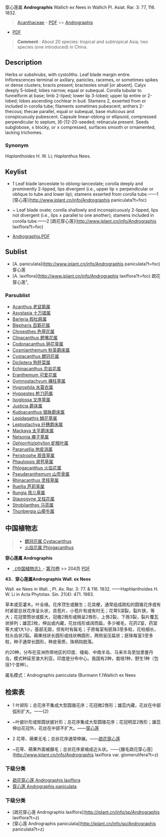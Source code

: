 穿心莲属 **Andrographis** Wallich ex Nees in Wallich Pl. Asiat. Rar. 3: 77, 116. 1832.

> [Acanthaceae](Acanthaceae-爵床科.md) - [PDF](http://www.iplant.cn/foc/pdf/Acanthaceae.pdf) >> [Andrographis](http://www.iplant.cn/info/Andrographis?t=foc)
 - [PDF](http://www.iplant.cn/foc/pdf/Andrographis.pdf)

> **Comment** : 
> About 20 species: tropical and subtropical Asia; two species (one introduced) in China.

## Description

Herbs or subshrubs, with cystoliths. Leaf blade margin entire. Inflorescences terminal or axillary, panicles, racemes, or sometimes spikes or dense clusters; bracts present; bracteoles small [or absent]. Calyx deeply 5-lobed; lobes narrow, equal or subequal. Corolla tubular to funnelform at base; limb 2-liped; lower lip 3-lobed; upper lip entire or 2-lobed; lobes ascending cochlear in bud. Stamens 2, exserted from or included in corolla tube; filaments sometimes pubescent; anthers 2-thecous; thecae parallel, equal or subequal, base muticous and conspicuously pubescent. Capsule linear-oblong or ellipsoid, compressed perpendicular to septum, [6-]12-20-seeded; retinacula present. Seeds subglobose, ± blocky, or ± compressed, surfaces smooth or ornamented, lacking trichomes.

### Synonym
*Haplanthoides* H. W. Li; *Haplanthus* Nees.

## Keylist

* 1 Leaf blade lanceolate to oblong-lanceolate; corolla deeply and prominently 2-lipped, lips divergent (i.e., upper lip ± perpendicular or oblique to tube and lower lip); stamens exserted from corolla tube.——1 [穿心莲](http://www.iplant.cn/info/Andrographis paniculata?t=foc)
* ~ Leaf blade ovate; corolla shallowly and inconspicuously 2-lipped, lips not divergent (i.e., lips ± parallel to one another); stamens included in corolla tube.——2 [疏花穿心莲](http://www.iplant.cn/info/Andrographis laxiflora?t=foc)

* [Andrographis.PDF](http://www.iplant.cn/foc/pdf/Andrographis.pdf)

## Sublist

* [A.  paniculata](http://www.iplant.cn/info/Andrographis paniculata?t=foc)
 穿心莲
* [A.  laxiflora](http://www.iplant.cn/info/Andrographis laxiflora?t=foc) 疏花穿心莲",

### Parsublist

* [Acanthus  老鼠簕属](Acanthus-老鼠簕属.md)
* [Asystasia  十万错属](http://www.iplant.cn/info/Asystasia?t=foc)
* [Barleria  假杜鹃属](http://www.iplant.cn/info/Barleria?t=foc)
* [Blepharis  百簕花属](http://www.iplant.cn/info/Blepharis?t=foc)
* [Chroesthes  色萼花属](http://www.iplant.cn/info/Chroesthes?t=foc)
* [Clinacanthus  鳄嘴花属](http://www.iplant.cn/info/Clinacanthus?t=foc)
* [Codonacanthus  钟花草属](http://www.iplant.cn/info/Codonacanthus?t=foc)
* [Cosmianthemum  秋英爵床属](http://www.iplant.cn/info/Cosmianthemum?t=foc)
* [Cystacanthus  鳔冠花属](http://www.iplant.cn/info/Cystacanthus?t=foc)
* [Dicliptera  狗肝菜属](http://www.iplant.cn/info/Dicliptera?t=foc)
* [Echinacanthus  恋岩花属](http://www.iplant.cn/info/Echinacanthus?t=foc)
* [Eranthemum  可爱花属](http://www.iplant.cn/info/Eranthemum?t=foc)
* [Gymnostachyum  裸柱草属](http://www.iplant.cn/info/Gymnostachyum?t=foc)
* [Hygrophila  水蓑衣属](http://www.iplant.cn/info/Hygrophila?t=foc)
* [Hypoestes  枪刀药属](http://www.iplant.cn/info/Hypoestes?t=foc)
* [Isoglossa  叉序草属](http://www.iplant.cn/info/Isoglossa?t=foc)
* [Justicia  爵床属](http://www.iplant.cn/info/Justicia?t=foc)
* [Kudoacanthus  银脉爵床属](http://www.iplant.cn/info/Kudoacanthus?t=foc)
* [Lepidagathis  鳞花草属](http://www.iplant.cn/info/Lepidagathis?t=foc)
* [Leptostachya  纤穗爵床属](http://www.iplant.cn/info/Leptostachya?t=foc)
* [Mackaya  太平爵床属](http://www.iplant.cn/info/Mackaya?t=foc)
* [Nelsonia  瘤子草属](http://www.iplant.cn/info/Nelsonia?t=foc)
* [Ophiorrhiziphyllon  蛇根叶属](http://www.iplant.cn/info/Ophiorrhiziphyllon?t=foc)
* [Pararuellia  地皮消属](http://www.iplant.cn/info/Pararuellia?t=foc)
* [Peristrophe  观音草属](http://www.iplant.cn/info/Peristrophe?t=foc)
* [Phaulopsis  肾苞草属](http://www.iplant.cn/info/Phaulopsis?t=foc)
* [Phlogacanthus  火焰花属](http://www.iplant.cn/info/Phlogacanthus?t=foc)
* [Pseuderanthemum  山壳骨属](http://www.iplant.cn/info/Pseuderanthemum?t=foc)
* [Rhinacanthus  灵枝草属](http://www.iplant.cn/info/Rhinacanthus?t=foc)
* [Ruellia  芦莉草属](http://www.iplant.cn/info/Ruellia?t=foc)
* [Rungia  孩儿草属](http://www.iplant.cn/info/Rungia?t=foc)
* [Staurogyne  叉柱花属](http://www.iplant.cn/info/Staurogyne?t=foc)
* [Strobilanthes  马蓝属](http://www.iplant.cn/info/Strobilanthes?t=foc)
* [Thunbergia  山牵牛属](http://www.iplant.cn/info/Thunbergia?t=foc)

## 中国植物志

> * [鳔冠花属  Cystacanthus](http://www.iplant.cn/info/Cystacanthus?t=z)
> * [火焰花属  Phlogacanthus](http://www.iplant.cn/info/Phlogacanthus?t=z)

**穿心莲属 Andrographis**

* [《中国植物志》](http://www.iplant.cn/frps)- [第70卷](http://www.iplant.cn/frps/vol/70) >> 204页 [PDF](http://www.iplant.cn/frps/pdf/70/204y.pdf)

**43．穿心莲属Andrographis Wall. ex Nees**

Wall. ex Nees in Wall. , Pl. As. Rar. 3: 77. & 116. 1832. ——Haphlanthoides H. W. Li in Acta Phytotax. Sin. 21(4): 471. 1983.

草本或亚灌木。叶全缘。花序顶生或腋生；花具梗，通常组成疏松的圆锥花序或有时紧密总状花序呈头状，具苞片，小苞片有或有时无；花萼5深裂，裂片狭，等大；花冠管筒状或膨大，冠檐2唇形或稍呈2唇形，上唇2裂，下唇3裂，裂片覆瓦状排列；雄蕊2枚，伸出或内藏，花丝线形或阔而扁，多少被毛，花药2室，药室等大或1大1小，基部无距，但有时有髯毛；子房每室有胚珠3至多粒，花柱细长，柱头齿状2裂。蒴果线状长圆形或线状椭圆形，两侧呈压扁状；胚珠每室3至多粒，种子通常长圆形，种皮骨质，珠柄钩脱落。

约20种，分布在亚洲热带地区的印度、缅甸、中南半岛、马来半岛至加里曼丹岛，模式种延至澳大利亚。印度是分布中心。我国有2种，栽培1种，野生1种（包括1个变种）。

属名模式：Andrographis paniculata (Burmann f.)Wallich ex Nees

## 检索表

* 1 叶卵形；总花序不集成大型圆锥花序；花冠微2唇形；雄蕊内藏，花丝在中部弧形扩大。——(2)
* ~叶披针形或矩圆状披针形；总花序集成大型圆锥花序；花冠明显2唇形；雄蕊伸出花冠外，花丝在中部不扩大。——[穿心莲](Andrographis-paniculata-穿心莲.md)

* 2 花萼、蒴果无毛；总状花序通常伸展。——[疏花穿心莲](Andrographis-laxiflora-疏花穿心莲.md)

* ~花萼、蒴果外面被腺毛；总状花序紧缩成近头状。——[腺毛疏花穿心莲](http://www.iplant.cn/info/Andrographis laxiflora var. glomerulifera?t=z)

### 下级分类
* [疏花穿心莲  Andrographis laxiflora](Andrographis-laxiflora-疏花穿心莲.md)
* [穿心莲  Andrographis paniculata](Andrographis-paniculata-穿心莲.md)

### 下级分类
* [疏花穿心莲  Andrographis laxiflora](http://iplant.cn/info/sp/Andrographis laxiflora?t=z)
* [穿心莲  Andrographis paniculata](http://iplant.cn/info/sp/Andrographis paniculata?t=z)
